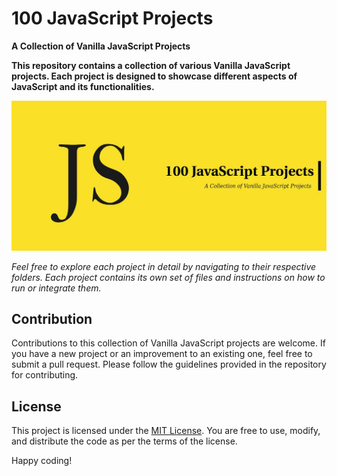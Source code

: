 # 100 JavaScript Projects

**A Collection of Vanilla JavaScript Projects**

**This repository contains a collection of various Vanilla JavaScript projects. Each project is designed to showcase different aspects of JavaScript and its functionalities.**

[![Logo](./assets/images/banner.jpg)](https://100-javascript-projects.vercel.app/)

<!-- ![Screenshot](banner.jpg) -->

_Feel free to explore each project in detail by navigating to their respective folders. Each project contains its own set of files and instructions on how to run or integrate them._

## Contribution

Contributions to this collection of Vanilla JavaScript projects are welcome. If you have a new project or an improvement to an existing one, feel free to submit a pull request. Please follow the guidelines provided in the repository for contributing.

## License

This project is licensed under the [MIT License](LICENSE). You are free to use, modify, and distribute the code as per the terms of the license.

Happy coding!
